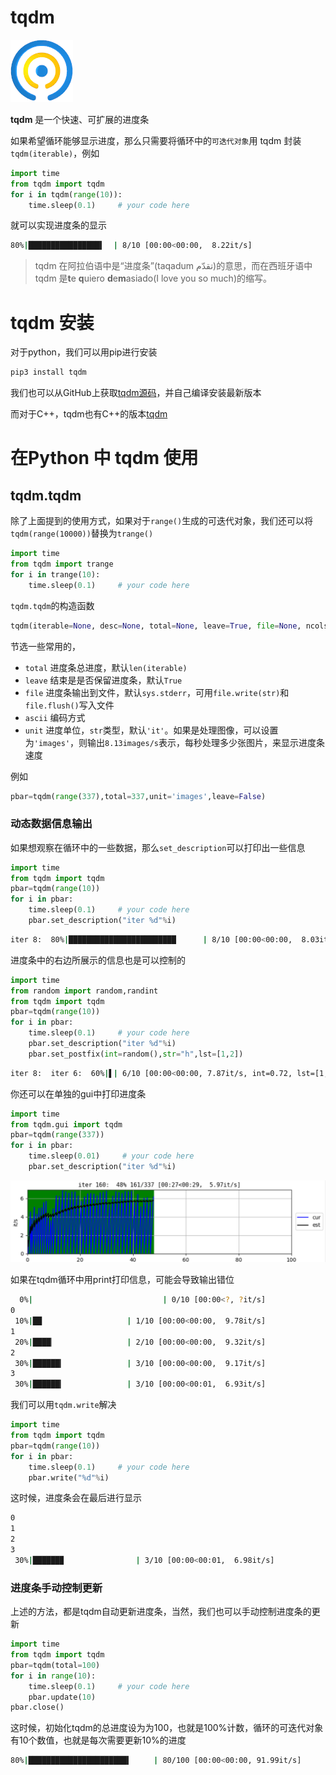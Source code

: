 # tqdm


![tqdm](./logo.gif)

**tqdm** 是一个快速、可扩展的进度条

如果希望循环能够显示进度，那么只需要将循环中的`可迭代对象`用 tqdm 封装 `tqdm(iterable)`，例如
```python
import time
from tqdm import tqdm
for i in tqdm(range(10)):
    time.sleep(0.1)     # your code here
```
就可以实现进度条的显示
```bash
80%|████████████████▍  | 8/10 [00:00<00:00,  8.22it/s]
```

> tqdm 在阿拉伯语中是“进度条”(taqadum تقدّم)的意思，而在西班牙语中tqdm 是**t**e **q**uiero **d**e**m**asiado(I love you so much)的缩写。

# tqdm 安装
对于python，我们可以用pip进行安装
```bash
pip3 install tqdm
```
我们也可以从GitHub上获取[tqdm源码](https://github.com/tqdm/tqdm)，并自己编译安装最新版本

而对于C++，tqdm也有C++的版本[tqdm](https://github.com/tqdm/tqdm.cpp)

# 在Python 中 tqdm 使用
## tqdm.tqdm
除了上面提到的使用方式，如果对于`range()`生成的可迭代对象，我们还可以将`tqdm(range(10000))`替换为`trange()`
```python
import time
from tqdm import trange
for i in trange(10):
    time.sleep(0.1)     # your code here
```

`tqdm.tqdm`的构造函数
```python
tqdm(iterable=None, desc=None, total=None, leave=True, file=None, ncols=None, mininterval=0.1, maxinterval=10, miniters=None, ascii=None, disable=False, unit='it', unit_scale=False, dynamic_ncols=False, smoothing=0.3, bar_format=None, initial=0, position=None, postfix=None, unit_divisor=1000, write_bytes=None, lock_args=None, nrows=None, colour=None, delay=0, gui=False, **kwargs)
```
节选一些常用的，
- `total` 进度条总进度，默认`len(iterable)`
- `leave` 结束是是否保留进度条，默认`True`
- `file` 进度条输出到文件，默认`sys.stderr`，可用`file.write(str)`和`file.flush()`写入文件
- `ascii` 编码方式
- `unit` 进度单位，`str`类型，默认`'it'`。如果是处理图像，可以设置为`'images'`，则输出`8.13images/s`表示，每秒处理多少张图片，来显示进度条速度

例如
```python
pbar=tqdm(range(337),total=337,unit='images',leave=False)
```

### 动态数据信息输出
如果想观察在循环中的一些数据，那么`set_description`可以打印出一些信息
```python
import time
from tqdm import tqdm
pbar=tqdm(range(10))
for i in pbar:
    time.sleep(0.1)     # your code here
    pbar.set_description("iter %d"%i)
```
```bash
iter 8:  80%|████████████████████████      | 8/10 [00:00<00:00,  8.03it/s]
```
进度条中的右边所展示的信息也是可以控制的
```python
import time
from random import random,randint
from tqdm import tqdm
pbar=tqdm(range(10))
for i in pbar:
    time.sleep(0.1)     # your code here
    pbar.set_description("iter %d"%i)
    pbar.set_postfix(int=random(),str="h",lst=[1,2])
```
```bash
iter 8:  iter 6:  60%|▌| 6/10 [00:00<00:00, 7.87it/s, int=0.72, lst=[1, 2], str=h]
```

你还可以在单独的gui中打印进度条
```python
import time
from tqdm.gui import tqdm
pbar=tqdm(range(337))
for i in pbar:
    time.sleep(0.01)     # your code here
    pbar.set_description("iter %d"%i)
```
![GUI中显示进度条](./tqdmgui.png)

如果在tqdm循环中用print打印信息，可能会导致输出错位
```bash
  0%|                             | 0/10 [00:00<?, ?it/s]
0
 10%|██                   | 1/10 [00:00<00:00,  9.78it/s] 
1
 20%|████▏                | 2/10 [00:00<00:00,  9.32it/s] 
2
 30%|██████▎              | 3/10 [00:00<00:00,  9.17it/s] 
3
 30%|██████▎              | 3/10 [00:00<00:01,  6.93it/s]
```
我们可以用`tqdm.write`解决
```python
import time
from tqdm import tqdm
pbar=tqdm(range(10))
for i in pbar:
    time.sleep(0.1)     # your code here
    pbar.write("%d"%i)
```
这时候，进度条会在最后进行显示
```bash
0
1
2
3
 30%|██████▉                | 3/10 [00:00<00:01,  6.98it/s] 
```
### 进度条手动控制更新
上述的方法，都是tqdm自动更新进度条，当然，我们也可以手动控制进度条的更新
```python
import time
from tqdm import tqdm
pbar=tqdm(total=100)
for i in range(10):
    time.sleep(0.1)     # your code here
    pbar.update(10)
pbar.close()
```
这时候，初始化tqdm的总进度设为为100，也就是100%计数，循环的可迭代对象有10个数值，也就是每次需要更新10%的进度
```bash
80%|██████████████████████▍     | 80/100 [00:00<00:00, 91.99it/s] 
```

